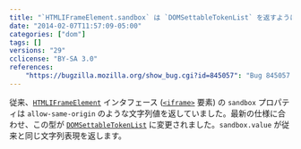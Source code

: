 ```yaml
---
title: "`HTMLIFrameElement.sandbox` は `DOMSettableTokenList` を返すようになりました"
date: "2014-02-07T11:57:09-05:00"
categories: ["dom"]
tags: []
versions: "29"
cclicense: "BY-SA 3.0"
references:
    "https://bugzilla.mozilla.org/show_bug.cgi?id=845057": "Bug 845057 – Fix the type of HTMLIFrameElement.sandbox"
---
```

従来、[`HTMLIFrameElement`](https://developer.mozilla.org/ja/docs/Web/API/HTMLIFrameElement) インタフェース ([`<iframe>`](https://developer.mozilla.org/ja/docs/Web/HTML/Element/iframe) 要素) の `sandbox` プロパティは `allow-same-origin` のような文字列値を返していました。最新の仕様に合わせ、この型が [`DOMSettableTokenList`](https://developer.mozilla.org/ja/docs/Web/API/DOMSettableTokenList) に変更されました。`sandbox.value` が従来と同じ文字列表現を返します。
